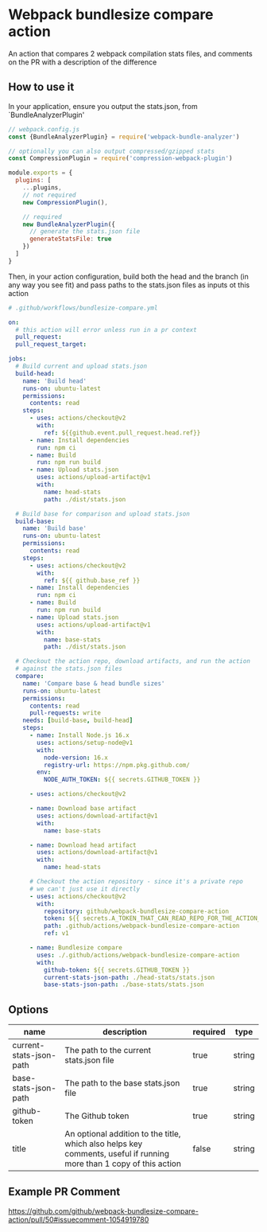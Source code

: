# Webpack bundlesize compare action

An action that compares 2 webpack compilation stats files, and comments on the PR with a description of the difference

## How to use it

In your application, ensure you output the stats.json, from `BundleAnalyzerPlugin'

```js
// webpack.config.js
const {BundleAnalyzerPlugin} = require('webpack-bundle-analyzer')

// optionally you can also output compressed/gzipped stats
const CompressionPlugin = require('compression-webpack-plugin')

module.exports = {
  plugins: [
    ...plugins,
    // not required
    new CompressionPlugin(),

    // required
    new BundleAnalyzerPlugin({
      // generate the stats.json file
      generateStatsFile: true
    })
  ]
}
```

Then, in your action configuration, build both the head and the branch (in any way you see fit) and pass paths to the stats.json files as inputs ot this action

```yaml
# .github/workflows/bundlesize-compare.yml

on:
  # this action will error unless run in a pr context
  pull_request:
  pull_request_target:

jobs:
  # Build current and upload stats.json
  build-head:
    name: 'Build head'
    runs-on: ubuntu-latest
    permissions:
      contents: read
    steps:
      - uses: actions/checkout@v2
        with:
          ref: ${{github.event.pull_request.head.ref}}
      - name: Install dependencies
        run: npm ci
      - name: Build
        run: npm run build
      - name: Upload stats.json
        uses: actions/upload-artifact@v1
        with:
          name: head-stats
          path: ./dist/stats.json

  # Build base for comparison and upload stats.json
  build-base:
    name: 'Build base'
    runs-on: ubuntu-latest
    permissions:
      contents: read
    steps:
      - uses: actions/checkout@v2
        with:
          ref: ${{ github.base_ref }}
      - name: Install dependencies
        run: npm ci
      - name: Build
        run: npm run build
      - name: Upload stats.json
        uses: actions/upload-artifact@v1
        with:
          name: base-stats
          path: ./dist/stats.json

  # Checkout the action repo, download artifacts, and run the action
  # against the stats.json files
  compare:
    name: 'Compare base & head bundle sizes'
    runs-on: ubuntu-latest
    permissions:
      contents: read
      pull-requests: write
    needs: [build-base, build-head]
    steps:
      - name: Install Node.js 16.x
        uses: actions/setup-node@v1
        with:
          node-version: 16.x
          registry-url: https://npm.pkg.github.com/
        env:
          NODE_AUTH_TOKEN: ${{ secrets.GITHUB_TOKEN }}

      - uses: actions/checkout@v2

      - name: Download base artifact
        uses: actions/download-artifact@v1
        with:
          name: base-stats

      - name: Download head artifact
        uses: actions/download-artifact@v1
        with:
          name: head-stats

      # Checkout the action repository - since it's a private repo
      # we can't just use it directly
      - uses: actions/checkout@v2
        with:
          repository: github/webpack-bundlesize-compare-action
          token: ${{ secrets.A_TOKEN_THAT_CAN_READ_REPO_FOR_THE_ACTION_REPO }}
          path: .github/actions/webpack-bundlesize-compare-action
          ref: v1

      - name: Bundlesize compare
        uses: ./.github/actions/webpack-bundlesize-compare-action
        with:
          github-token: ${{ secrets.GITHUB_TOKEN }}
          current-stats-json-path: ./head-stats/stats.json
          base-stats-json-path: ./base-stats/stats.json
```

## Options

| name                    | description                                                                                                         | required | type   |
| ----------------------- | ------------------------------------------------------------------------------------------------------------------- | -------- | ------ |
| current-stats-json-path | The path to the current stats.json file                                                                             | true     | string |
| base-stats-json-path    | The path to the base stats.json file                                                                                | true     | string |
| github-token            | The Github token                                                                                                    | true     | string |
| title                   | An optional addition to the title, which also helps key comments, useful if running more than 1 copy of this action | false    | string |

## Example PR Comment

https://github.com/github/webpack-bundlesize-compare-action/pull/50#issuecomment-1054919780
